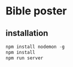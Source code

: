 # Bible poster

## installation

``` javascript
npm install nodemon -g
npm install
npm run server
```